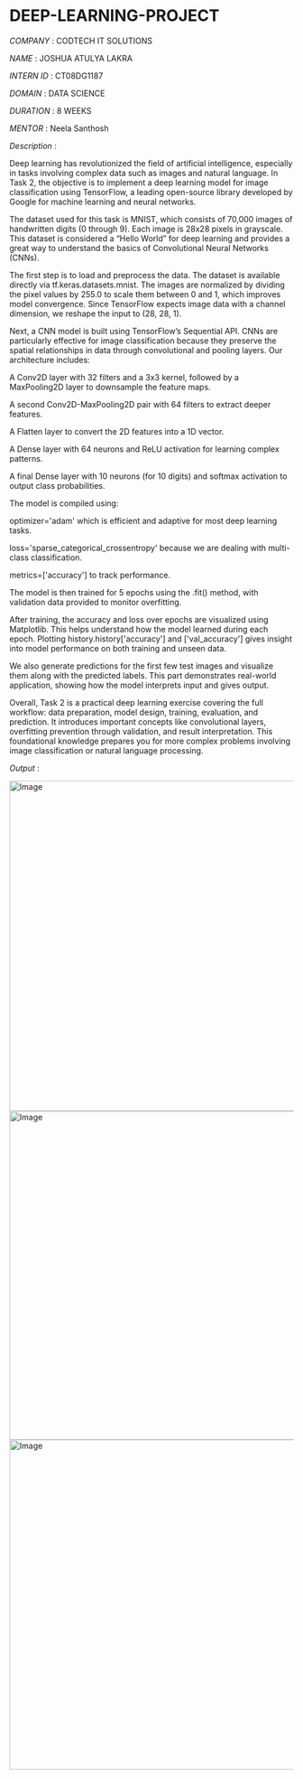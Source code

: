 # DEEP-LEARNING-PROJECT

*COMPANY* : CODTECH IT SOLUTIONS

*NAME* : JOSHUA ATULYA LAKRA

*INTERN ID* : CT08DG1187

*DOMAIN* : DATA SCIENCE

*DURATION* : 8 WEEKS

*MENTOR* : Neela Santhosh

*Description* :

Deep learning has revolutionized the field of artificial intelligence, especially in tasks involving complex data such as images and natural language. In Task 2, the objective is to implement a deep learning model for image classification using TensorFlow, a leading open-source library developed by Google for machine learning and neural networks.

The dataset used for this task is MNIST, which consists of 70,000 images of handwritten digits (0 through 9). Each image is 28x28 pixels in grayscale. This dataset is considered a “Hello World” for deep learning and provides a great way to understand the basics of Convolutional Neural Networks (CNNs).

The first step is to load and preprocess the data. The dataset is available directly via tf.keras.datasets.mnist. The images are normalized by dividing the pixel values by 255.0 to scale them between 0 and 1, which improves model convergence. Since TensorFlow expects image data with a channel dimension, we reshape the input to (28, 28, 1).

Next, a CNN model is built using TensorFlow’s Sequential API. CNNs are particularly effective for image classification because they preserve the spatial relationships in data through convolutional and pooling layers. Our architecture includes:

A Conv2D layer with 32 filters and a 3x3 kernel, followed by a MaxPooling2D layer to downsample the feature maps.

A second Conv2D-MaxPooling2D pair with 64 filters to extract deeper features.

A Flatten layer to convert the 2D features into a 1D vector.

A Dense layer with 64 neurons and ReLU activation for learning complex patterns.

A final Dense layer with 10 neurons (for 10 digits) and softmax activation to output class probabilities.

The model is compiled using:

optimizer='adam' which is efficient and adaptive for most deep learning tasks.

loss='sparse_categorical_crossentropy' because we are dealing with multi-class classification.

metrics=['accuracy'] to track performance.

The model is then trained for 5 epochs using the .fit() method, with validation data provided to monitor overfitting.

After training, the accuracy and loss over epochs are visualized using Matplotlib. This helps understand how the model learned during each epoch. Plotting history.history['accuracy'] and ['val_accuracy'] gives insight into model performance on both training and unseen data.

We also generate predictions for the first few test images and visualize them along with the predicted labels. This part demonstrates real-world application, showing how the model interprets input and gives output.

Overall, Task 2 is a practical deep learning exercise covering the full workflow: data preparation, model design, training, evaluation, and prediction. It introduces important concepts like convolutional layers, overfitting prevention through validation, and result interpretation. This foundational knowledge prepares you for more complex problems involving image classification or natural language processing.


*Output* :

<img width="1005" height="585" alt="Image" src="https://github.com/user-attachments/assets/c67e1813-2c7a-42ad-a9ae-7270fc8ba318" />
<img width="994" height="582" alt="Image" src="https://github.com/user-attachments/assets/bf642871-40ce-4317-b058-b486f0c9f088" />
<img width="1249" height="584" alt="Image" src="https://github.com/user-attachments/assets/6ce3d1c2-1721-44bb-bf51-83578096266f" />
